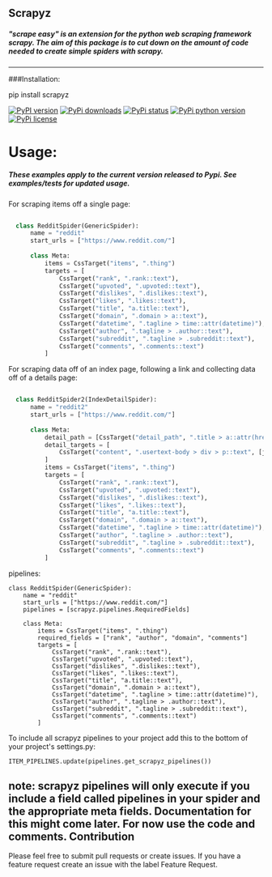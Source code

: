
## Scrapyz
##### "scrape easy" is an extension for the python web scraping framework scrapy. The aim of this package is to cut down on the amount of code needed to create simple spiders with scrapy.
---
###Installation:

pip install scrapyz

[![PyPI version](https://img.shields.io/pypi/v/scrapyz.svg)](https://img.shields.io/pypi/v/scrapyz.svg)
[![PyPi downloads](https://img.shields.io/pypi/dm/scrapyz.svg)](https://img.shields.io/pypi/dm/scrapyz.svg)
[![PyPi status](https://img.shields.io/pypi/status/scrapyz.svg)](https://img.shields.io/pypi/status/scrapyz.svg)
[![PyPi python version](https://img.shields.io/pypi/pyversions/scrapyz.svg)](https://img.shields.io/pypi/pyversions/scrapyz.svg)
[![PyPi license](https://img.shields.io/pypi/l/scrapyz.svg)](https://img.shields.io/pypi/l/scrapyz.svg)
# Usage:
##### These examples apply to the current version released to Pypi. See examples/tests for updated usage.
For scraping items off a single page:
```python

  class RedditSpider(GenericSpider):
      name = "reddit"
      start_urls = ["https://www.reddit.com/"]
  
      class Meta:
          items = CssTarget("items", ".thing")
          targets = [
              CssTarget("rank", ".rank::text"),
              CssTarget("upvoted", ".upvoted::text"),
              CssTarget("dislikes", ".dislikes::text"),
              CssTarget("likes", ".likes::text"),
              CssTarget("title", "a.title::text"),
              CssTarget("domain", ".domain > a::text"),
              CssTarget("datetime", ".tagline > time::attr(datetime)"),
              CssTarget("author", ".tagline > .author::text"),
              CssTarget("subreddit", ".tagline > .subreddit::text"),
              CssTarget("comments", ".comments::text")
          ]
```

For scraping data off of an index page, following a link and collecting data off of a details page:  
```python

  class RedditSpider2(IndexDetailSpider):
      name = "reddit2"
      start_urls = ["https://www.reddit.com/"]
  
      class Meta:
          detail_path = [CssTarget("detail_path", ".title > a::attr(href)", [absolute_url])]
          detail_targets = [
              CssTarget("content", ".usertext-body > div > p::text", [join]),
          ]
          items = CssTarget("items", ".thing")
          targets = [
              CssTarget("rank", ".rank::text"),
              CssTarget("upvoted", ".upvoted::text"),
              CssTarget("dislikes", ".dislikes::text"),
              CssTarget("likes", ".likes::text"),
              CssTarget("title", "a.title::text"),
              CssTarget("domain", ".domain > a::text"),
              CssTarget("datetime", ".tagline > time::attr(datetime)"),
              CssTarget("author", ".tagline > .author::text"),
              CssTarget("subreddit", ".tagline > .subreddit::text"),
              CssTarget("comments", ".comments::text")
          ]
```

pipelines:
```
class RedditSpider(GenericSpider):
    name = "reddit"
    start_urls = ["https://www.reddit.com/"]
    pipelines = [scrapyz.pipelines.RequiredFields]

    class Meta:
        items = CssTarget("items", ".thing")
        required_fields = ["rank", "author", "domain", "comments"]
        targets = [
            CssTarget("rank", ".rank::text"),
            CssTarget("upvoted", ".upvoted::text"),
            CssTarget("dislikes", ".dislikes::text"),
            CssTarget("likes", ".likes::text"),
            CssTarget("title", "a.title::text"),
            CssTarget("domain", ".domain > a::text"),
            CssTarget("datetime", ".tagline > time::attr(datetime)"),
            CssTarget("author", ".tagline > .author::text"),
            CssTarget("subreddit", ".tagline > .subreddit::text"),
            CssTarget("comments", ".comments::text")
        ]
```
To include all scrapyz pipelines to your project add this to the bottom of your project's settings.py:
```
ITEM_PIPELINES.update(pipelines.get_scrapyz_pipelines())
```
note: scrapyz pipelines will only execute if you include a field called pipelines in your spider and the appropriate meta fields. Documentation for this might come later. For now use the code and comments.
Contribution
-----------
Please feel free to submit pull requests or create issues. If you have a feature request create an issue with the label Feature Request.
